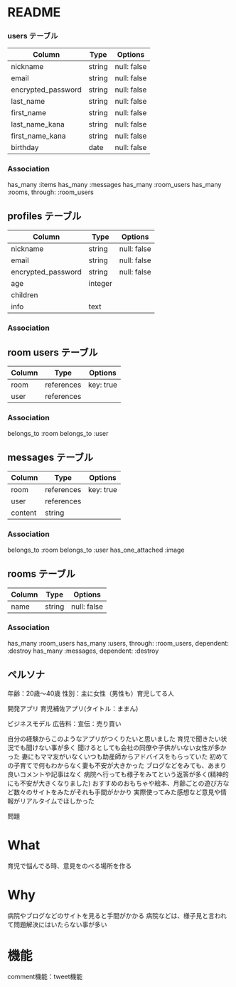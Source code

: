 # README


### users テーブル

|      Column        |  Type  |   Options   |
| ------------------ | ------ | ----------- |
| nickname           | string | null: false |
| email              | string | null: false |
| encrypted_password | string | null: false |
| last_name          | string | null: false |
| first_name         | string | null: false |
| last_name_kana     | string | null: false |
| first_name_kana    | string | null: false |
| birthday           | date   | null: false |


### Association
  has_many :items
  has_many :messages
  has_many :room_users
  has_many :rooms, through: :room_users



## profiles テーブル
|      Column        |  Type  |   Options   |
| ------------------ | ------ | ----------- |
| nickname           | string | null: false |
| email              | string | null: false |
| encrypted_password | string | null: false |
| age                | integer |              |
| children           |         |              |
| info               | text    |              |


### Association


## room users テーブル
|      Column        |  Type      |   Options   |
| ------------------ | ---------- | ----------- |
| room               | references | key: true   |
| user               | references |             |


### Association
  belongs_to :room
  belongs_to :user


## messages テーブル
|      Column        |  Type      |   Options   |
| ------------------ | ---------- | ----------- |
| room               | references | key: true   |
| user               | references |             |
| content            | string     |             |


### Association
  belongs_to :room
  belongs_to :user
  has_one_attached :image


## rooms テーブル
|      Column        |  Type      |   Options   |
| ------------------ | ---------- | ----------- |
| name               | string     | null: false |


### Association
  has_many :room_users
  has_many :users, through: :room_users, dependent: :destroy
  has_many :messages, dependent: :destroy





## ペルソナ
年齢：20歳〜40歳
性別：主に女性（男性も）育児してる人

開発アプリ
育児補佐アプリ(タイトル：ままん)

ビジネスモデル   広告料：宣伝：売り買い

自分の経験からこのようなアプリがつくりたいと思いました
育児で聞きたい状況でも聞けない事が多く
聞けるとしても会社の同僚や子供がいない女性が多かった
妻にもママ友がいなくいつも助産師からアドバイスをもらっていた
初めての子育てで何もわからなく妻も不安が大きかった
ブログなどをみても、あまり良いコメントや記事はなく
病院へ行っても様子をみてという返答が多く(精神的にも不安が大きくなりました)
おすすめのおもちゃや絵本、月齢ごとの遊び方など数々のサイトをみたがそれも手間がかかり
実際使ってみた感想など意見や情報がリアルタイムでほしかった



問題
# What
育児で悩んでる時、意見をのべる場所を作る
# Why
病院やブログなどのサイトを見ると手間がかかる
病院などは、様子見と言われて問題解決にはいたらない事が多い
# 機能
comment機能：tweet機能
